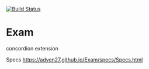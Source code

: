 [![Build Status](https://travis-ci.org/Adven27/Exam.svg?branch=master)](https://travis-ci.org/Adven27/Exam)
# Exam
concordion extension

Specs https://adven27.github.io/Exam/specs/Specs.html

